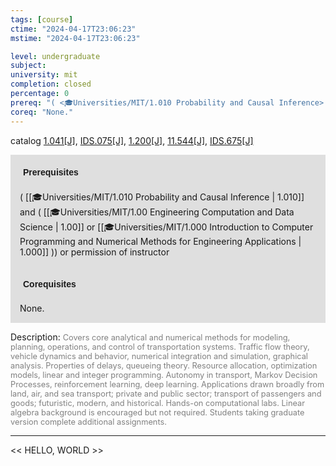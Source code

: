 ```yaml
---
tags: [course]
ctime: "2024-04-17T23:06:23"
mstime: "2024-04-17T23:06:23"

level: undergraduate
subject: 
university: mit
completion: closed
percentage: 0
prereq: "( <🎓Universities/MIT/1.010 Probability and Causal Inference> and ( <🎓Universities/MIT/1.00 Engineering Computation and Data Science> or <🎓Universities/MIT/1.000 Introduction to Computer Programming and Numerical Methods for Engineering Applications> )) or permission of instructor"
coreq: "None."
---
```


catalog [1.041[J]](http://student.mit.edu/catalog/m1a.html#1.041), [IDS.075[J]](http://student.mit.edu/catalog/mIDSa.html#IDS.075), [1.200[J]](http://student.mit.edu/catalog/m1b.html#1.200), [11.544[J]](http://student.mit.edu/catalog/m11c.html#11.544), [IDS.675[J]](http://student.mit.edu/catalog/mIDSa.html#IDS.675)

<span style="display: block; padding: 15px; background-color: rgb(100, 100, 100, 0.2);"><font id="m_prereq190_0" style="display: block; font-family: Arial, sans-serif; font-weight: bold; padding: 5px">Prerequisites</font><br><span id="prereq190_0">( [[🎓Universities/MIT/1.010 Probability and Causal Inference | 1.010]] and ( [[🎓Universities/MIT/1.00 Engineering Computation and Data Science | 1.00]] or [[🎓Universities/MIT/1.000 Introduction to Computer Programming and Numerical Methods for Engineering Applications | 1.000]] )) or permission of instructor</span></span>
<span style="display: block; padding: 15px; background-color: rgb(100, 100, 100, 0.2);"><font id="m_coreq190_0" style="display: block; font-family: Arial, sans-serif; font-weight: bold; padding: 5px">Corequisites</font><br><span id="coreq190_0">None.</span></span>

<font style="">Description:</font>
<font style="color: grey; font-size: 0.8rem;">Covers core analytical and numerical methods for modeling, planning, operations, and control of transportation systems. Traffic flow theory, vehicle dynamics and behavior, numerical integration and simulation, graphical analysis. Properties of delays, queueing theory. Resource allocation, optimization models, linear and integer programming. Autonomy in transport, Markov Decision Processes, reinforcement learning, deep learning. Applications drawn broadly from land, air, and sea transport; private and public sector; transport of passengers and goods; futuristic, modern, and historical. Hands-on computational labs. Linear algebra background is encouraged but not required. Students taking graduate version complete additional assignments.</font>



---

<< HELLO, WORLD >>
